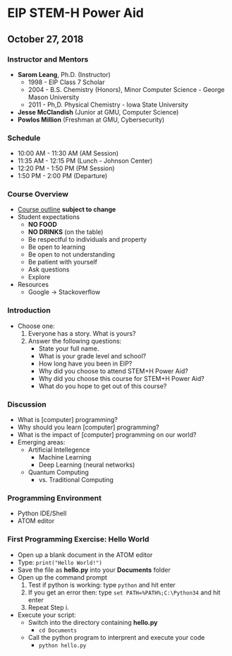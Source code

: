 # EIP STEM-H Power Aid
## October 27, 2018

### Instructor and Mentors

*  **Sarom Leang**, Ph.D. (Instructor) 
    *  1998 - EIP Class 7 Scholar
    *  2004 - B.S. Chemistry (Honors), Minor Computer Science - George Mason University
    *  2011 - Ph,D. Physical Chemistry - Iowa State University
*  **Jesse McClandish** (Junior at GMU, Computer Science)
*  **Powlos Million** (Freshman at GMU, Cybersecurity)

### Schedule

*  10:00 AM - 11:30 AM (AM Session)
*  11:35 AM - 12:15 PM (Lunch - Johnson Center)
*  12:20 PM - 1:50 PM (PM Session)
*  1:50 PM - 2:00 PM (Departure)

### Course Overview

*  [Course outline](https://github.com/eip-mason/intro-python) **subject to change**
*  Student expectations
    *  **NO FOOD**
    *  **NO DRINKS** (on the table)
    *  Be respectful to individuals and property
    *  Be open to learning
    *  Be open to not understanding
    *  Be patient with yourself
    *  Ask questions
    *  Explore
*  Resources
    *  Google -> Stackoverflow

### Introduction
*  Choose one:
    1.  Everyone has a story. What is yours?
    2.  Answer the following questions:
        *  State your full name.
        *  What is your grade level and school?
        *  How long have you been in EIP?
        *  Why did you choose to attend STEM+H Power Aid?
        *  Why did you choose this course for STEM+H Power Aid?
        *  What do you hope to get out of this course?

### Discussion
*  What is [computer] programming?
*  Why should you learn [computer] programming?
*  What is the impact of [computer] programming on our world?
*  Emerging areas:
    *  Artificial Intellegence
        *  Machine Learning
        *  Deep Learning (neural networks)
    *  Quantum Computing
        *  vs. Traditional Computing

### Programming Environment
*  Python IDE/Shell
*  ATOM editor

### First Programming Exercise: Hello World
*  Open up a blank document in the ATOM editor
*  Type: `print("Hello World!")`
*  Save the file as **hello.py** into your **Documents** folder
*  Open up the command prompt
    1.  Test if python is working: type `python` and hit enter
    2.  If you get an error then: type `set PATH=%PATH%;C:\Python34` and hit enter
    3.  Repeat Step i.
*  Execute your script:
    *  Switch into the directory containing **hello.py** 
        *  `cd Documents`
    *  Call the python program to interprent and execute your code
        *  `python hello.py`
 
